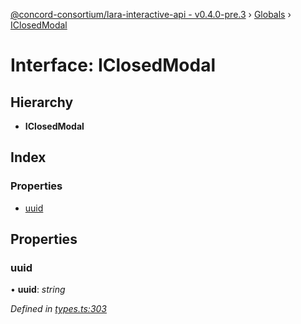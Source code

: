 [@concord-consortium/lara-interactive-api - v0.4.0-pre.3](../README.md) › [Globals](../globals.md) › [IClosedModal](iclosedmodal.md)

# Interface: IClosedModal

## Hierarchy

* **IClosedModal**

## Index

### Properties

* [uuid](iclosedmodal.md#uuid)

## Properties

###  uuid

• **uuid**: *string*

*Defined in [types.ts:303](../../../lara-typescript/src/interactive-api-client/types.ts#L303)*
